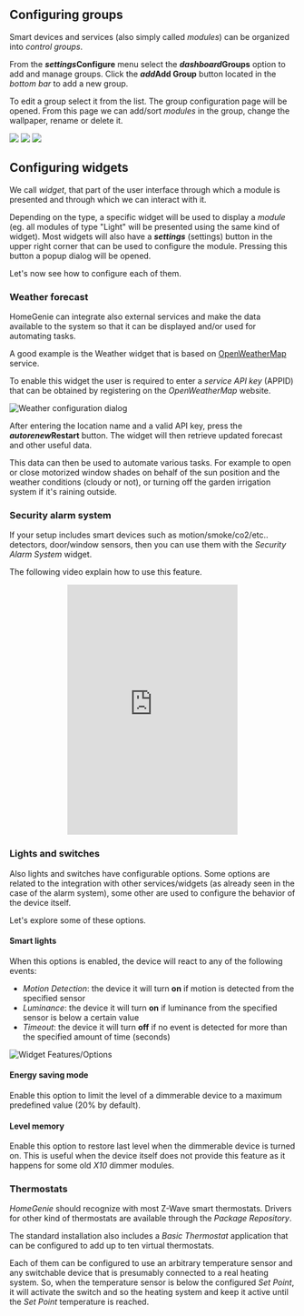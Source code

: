 ## Configuring groups

Smart devices and services (also simply called *modules*) can be organized
into *control groups*.

From the **<i class="material-icons">settings</i>Configure** menu
select the **<i class="material-icons">dashboard</i>Groups** option to
add and manage groups.
Click the **<i class="material-icons">add</i>Add Group** button located
in the *bottom bar* to add a new group.

To edit a group select it from the list. The group configuration page will be opened.
From this page we can add/sort *modules* in the group, change the wallpaper, rename or
delete it.

<div class="media-container" data-ui-load="@lib/controllers/view_pager"
    data-o-slide="true" data-o-paging="true">
    <img self="size-medium" src="images/docs/configure_menu.jpg">
    <img self="size-medium" src="images/docs/groups_add_group.jpg">
    <img self="size-medium" src="images/docs/groups_add_module.jpg">
</div>


## Configuring widgets

We call *widget*, that part of the user interface through which a module is presented
and through which we can interact with it.

Depending on the type, a specific widget will be used to display a *module* (eg. all modules of type "Light" will be presented using the same kind of widget).
Most widgets will also have a **<i class="material-icons">settings</i>** (settings)
button in the upper right corner that can be used to configure the module.
Pressing this button a popup dialog will be opened.

Let's now see how to configure each of them.


### Weather forecast

HomeGenie can integrate also external services and make the data available to the system
so that it can be displayed and/or used for automating tasks.

A good example is the Weather widget that is based on [OpenWeatherMap](https://openweathermap.org) service.

To enable this widget the user is required to enter a *service API key* (APPID) that can be obtained by registering
on the *OpenWeatherMap* website.

<div class="media-container">
    <img self="size-medium" title="Weather configuration dialog" src="images/docs/weather_options_01.jpg">
</div>

After entering the location name and a valid API key, press the **<i class="material-icons">autorenew</i>Restart** button.
The widget will then retrieve updated forecast and other useful data.

This data can then be used to automate various tasks.
For example to open or close motorized window shades on behalf of the sun position
and the weather conditions (cloudy or not), or turning off the garden irrigation system
if it's raining outside.


### Security alarm system

If your setup includes smart devices such as motion/smoke/co2/etc.. detectors,
door/window sensors, then you can use them with the *Security Alarm System* widget.

The following video explain how to use this feature.

<div class="content-margin" align="center">
    <iframe self="size-medium" height="440" src="https://www.youtube.com/embed/jsL_fAJ5-5w?rel=0" frameborder="0" allowfullscreen></iframe>
</div>

<!--
In the picture below, you can see options for the *Security Alarm Widget*. It can be configured to send e-mails when the alarm is triggered and/or to run an automation program when the system is armed/disarmed/triggered.

<div class="media-container">
    <img title="Alarm System Options" src="images/docs/alarm_system_01.jpg">
</div>
-->


### Lights and switches

Also lights and switches have configurable options.
Some options are related to the integration with other services/widgets
(as already seen in the case of the alarm system), some other are used
to configure the behavior of the device itself.

Let's explore some of these options.

#### Smart lights

When this options is enabled, the device will react to any of the following events:

- *Motion Detection*:
  <i class="fa fa-long-arrow-right"></i>
  the device it will turn **on** if motion is detected from the specified sensor
- *Luminance*:
  <i class="fa fa-long-arrow-right"></i>
  the device it will turn **on** if luminance from the specified sensor is below a certain value
- *Timeout*:
  <i class="fa fa-long-arrow-right"></i>
  the device it will turn **off** if no event is detected for more than the specified amount of time (seconds)

<div class="media-container">
    <img self="size-medium" title="Widget Features/Options" src="images/docs/widget_options_01.jpg">
</div>


#### Energy saving mode

Enable this option to limit the level of a dimmerable device to a maximum
predefined value (20% by default).


#### Level memory

Enable this option to restore last level when the dimmerable device is turned on.
This is useful when the device itself does not provide this feature
as it happens for some old *X10* dimmer modules.


### Thermostats

*HomeGenie* should recognize with most Z-Wave smart thermostats.
Drivers for other kind of thermostats are available through the *Package Repository*.

The standard installation also includes a *Basic Thermostat* application that can
be configured to add up to ten virtual thermostats.

Each of them can be configured to use an arbitrary temperature sensor and
any switchable device that is presumably connected to a real heating system.
So, when the temperature sensor is below the configured *Set Point*, it will activate
the switch and so the heating system and keep it active until the *Set Point*
temperature is reached.
